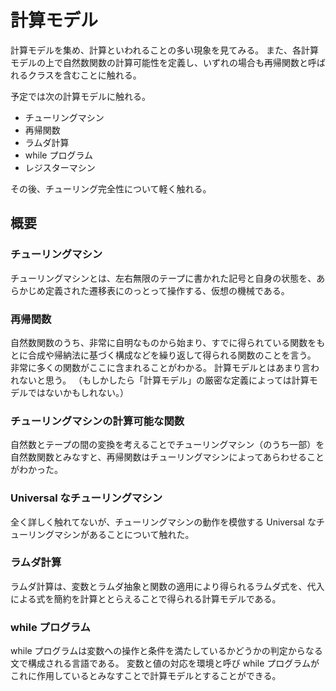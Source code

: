 # 計算モデル
計算モデルを集め、計算といわれることの多い現象を見てみる。
また、各計算モデルの上で自然数関数の計算可能性を定義し、いずれの場合も再帰関数と呼ばれるクラスを含むことに触れる。

予定では次の計算モデルに触れる。

- チューリングマシン
- 再帰関数
- ラムダ計算
- while プログラム
- レジスターマシン

その後、チューリング完全性について軽く触れる。

## 概要
### チューリングマシン
チューリングマシンとは、左右無限のテープに書かれた記号と自身の状態を、あらかじめ定義された遷移表にのっとって操作する、仮想の機械である。

### 再帰関数
自然数関数のうち、非常に自明なものから始まり、すでに得られている関数をもとに合成や帰納法に基づく構成などを繰り返して得られる関数のことを言う。
非常に多くの関数がここに含まれることがわかる。
計算モデルとはあまり言われないと思う。
（もしかしたら「計算モデル」の厳密な定義によっては計算モデルではないかもしれない。）

### チューリングマシンの計算可能な関数
自然数とテープの間の変換を考えることでチューリングマシン（のうち一部）を自然数関数とみなすと、再帰関数はチューリングマシンによってあらわせることがわかった。

### Universal なチューリングマシン
全く詳しく触れてないが、チューリングマシンの動作を模倣する Universal なチューリングマシンがあることについて触れた。

### ラムダ計算
ラムダ計算は、変数とラムダ抽象と関数の適用により得られるラムダ式を、代入による式を簡約を計算ととらえることで得られる計算モデルである。

### while プログラム
while プログラムは変数への操作と条件を満たしているかどうかの判定からなる文で構成される言語である。
変数と値の対応を環境と呼び while プログラムがこれに作用しているとみなすことで計算モデルとすることができる。

### 
